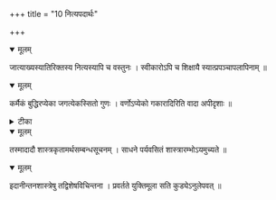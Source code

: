+++
title = "10 नित्यपदार्थः"

+++


<details open><summary>मूलम्</summary>

जात्याख्यस्यातिरिक्तस्य नित्यस्यापि च वस्तुनः । स्वीकारोऽपि च शिक्षायै स्यात्प्रपञ्चापलापिनाम् ॥
</details>



<details open><summary>मूलम्</summary>

कर्मैकं बुद्धिरप्येका जगत्येकस्सितो गुणः । वर्णोऽप्येको गकारादिरिति वादा अपीदृशाः ॥
</details>



<details><summary>टीका</summary>

श्लोक.[831]
</details>



<details open><summary>मूलम्</summary>

तस्मादादौ शास्त्रकृतामर्थसम्बन्धसूचनम् । साधने पर्यवसितं शास्त्रारम्भोऽयमुच्यते ॥
</details>



<details open><summary>मूलम्</summary>

इदानीन्तनशास्त्रेषु तद्विशेषविचिन्तना । प्रवर्तते युक्तिमूला सति कुड्येऽनुलेपवत् ॥
</details>


